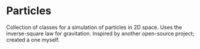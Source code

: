 # Particles
Collection of classes for a simulation of particles in 2D space. Uses the inverse-square law for gravitation.
Inspired by another open-source project; created a one myself. 
